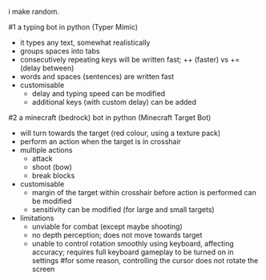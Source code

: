 i make random.

#1 a typing bot in python (Typer Mimic)
- it types any text, somewhat realistically
- groups spaces into tabs
- consecutively repeating keys will be written fast; ++ (faster) vs += (delay between)
- words and spaces (sentences) are written fast
- customisable
  - delay and typing speed can be modified
  - additional keys (with custom delay) can be added

#2 a minecraft (bedrock) bot in python (Minecraft Target Bot)
- will turn towards the target (red colour, using a texture pack)
- perform an action when the target is in crosshair
- multiple actions
  - attack
  - shoot (bow)
  - break blocks
- customisable
  - margin of the target within crosshair before action is performed can be modified
  - sensitivity can be modified (for large and small targets)
- limitations
  - unviable for combat (except maybe shooting)
  - no depth perception; does not move towards target
  - unable to control rotation smoothly using keyboard, affecting accuracy; requires full keyboard gameplay to be turned on in settings #for some reason, controlling the cursor does not rotate the screen

